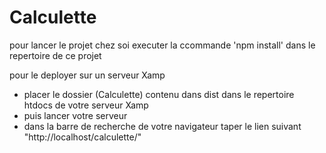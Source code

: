 # Calculette
pour lancer le projet chez soi executer la ccommande 'npm install' dans le repertoire de ce projet

pour le deployer sur un serveur Xamp 
- placer le dossier (Calculette) contenu dans dist dans le repertoire htdocs de votre serveur Xamp 
- puis lancer votre serveur 
- dans la barre de recherche de votre navigateur taper le lien suivant "http://localhost/calculette/"
